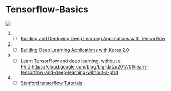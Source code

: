 # Tensorflow-Basics
![](https://lh3.googleusercontent.com/hIViPosdbSGUpLmPnP2WqL9EmvoVOXW7dy6nztmY5NZ9_u5lumMz4sQjjsBZ2QxjyZZCIPgucD2rhdL5uR7K0vLi09CEJYY=s688)
1. - [ ]  [Building and Deploying Deep Learning Applications with TensorFlow](https://www.lynda.com/Google-TensorFlow-tutorials/Building-Deploying-Applications-TensorFlow/601800-2.html?srchtrk=index%3a1%0alinktypeid%3a2%0aq%3atensorflow%0apage%3a1%0as%3arelevance%0asa%3atrue%0aproducttypeid%3a2)
2. - [ ]  [Building Deep Learning Applications with Keras 2.0](https://www.lynda.com/Google-TensorFlow-tutorials/Building-Deep-Learning-Applications-Keras-2-0/601801-2.html?srchtrk=index%3a2%0alinktypeid%3a2%0aq%3atensorflow%0apage%3a1%0as%3arelevance%0asa%3atrue%0aproducttypeid%3a2)
3. - [ ]   [Learn TensorFlow and deep learning, without a Ph.D.]()https://cloud.google.com/blog/big-data/2017/01/learn-tensorflow-and-deep-learning-without-a-phd
4. - [ ]  [Stanford tensorflow Tutorials](https://github.com/chiphuyen/stanford-tensorflow-tutorials)
